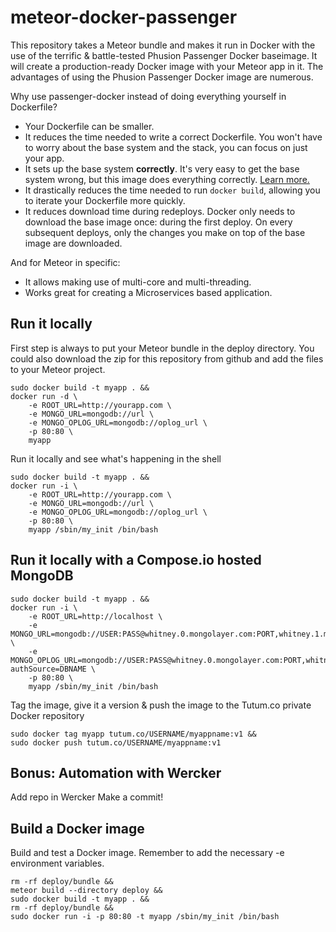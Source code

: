 # meteor-docker-passenger
This repository takes a Meteor bundle and makes it run in Docker with the use of the terrific &amp; battle-tested Phusion Passenger Docker baseimage. It will create a production-ready Docker image with your Meteor app in it.
The advantages of using the Phusion Passenger Docker image are numerous.

Why use passenger-docker instead of doing everything yourself in Dockerfile?

 * Your Dockerfile can be smaller.
 * It reduces the time needed to write a correct Dockerfile. You won't have to worry about the base system and the stack, you can focus on just your app.
 * It sets up the base system **correctly**. It's very easy to get the base system wrong, but this image does everything correctly. [Learn more.](https://github.com/phusion/baseimage-docker#contents)
 * It drastically reduces the time needed to run `docker build`, allowing you to iterate your Dockerfile more quickly.
 * It reduces download time during redeploys. Docker only needs to download the base image once: during the first deploy. On every subsequent deploys, only the changes you make on top of the base image are downloaded.

 And for Meteor in specific:
 * It allows making use of multi-core and multi-threading.
 * Works great for creating a Microservices based application.


## Run it locally

First step is always to put your Meteor bundle in the deploy directory. You could also download the zip for this repository from github and add the files to your Meteor project.

```shell
sudo docker build -t myapp . &&
docker run -d \
    -e ROOT_URL=http://yourapp.com \
    -e MONGO_URL=mongodb://url \
    -e MONGO_OPLOG_URL=mongodb://oplog_url \
    -p 80:80 \
    myapp
```

Run it locally and see what's happening in the shell
```shell
sudo docker build -t myapp . &&
docker run -i \
    -e ROOT_URL=http://yourapp.com \
    -e MONGO_URL=mongodb://url \
    -e MONGO_OPLOG_URL=mongodb://oplog_url \
    -p 80:80 \
    myapp /sbin/my_init /bin/bash
```

## Run it locally with a Compose.io hosted MongoDB
```shell
sudo docker build -t myapp . &&
docker run -i \
    -e ROOT_URL=http://localhost \
    -e MONGO_URL=mongodb://USER:PASS@whitney.0.mongolayer.com:PORT,whitney.1.mongolayer.com:PORT/DBNAME \
    -e MONGO_OPLOG_URL=mongodb://USER:PASS@whitney.0.mongolayer.com:PORT,whitney.1.mongolayer.com:PORT/local?authSource=DBNAME \
    -p 80:80 \
    myapp /sbin/my_init /bin/bash 
```

Tag the image, give it a version & push the image to the Tutum.co private Docker repository
```shell
sudo docker tag myapp tutum.co/USERNAME/myappname:v1 &&
sudo docker push tutum.co/USERNAME/myappname:v1
```

## Bonus: Automation with Wercker

Add repo in Wercker
Make a commit!

## Build a Docker image
Build and test a Docker image. Remember to add the necessary -e environment variables.

```shell
rm -rf deploy/bundle &&
meteor build --directory deploy &&
sudo docker build -t myapp . &&
rm -rf deploy/bundle &&
sudo docker run -i -p 80:80 -t myapp /sbin/my_init /bin/bash 
```